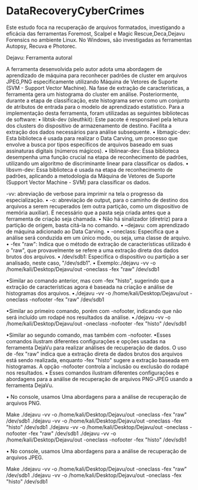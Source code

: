 # DataRecoveryCyberCrimes
Este estudo foca na recuperação de arquivos formatados, investigando a eficácia das ferramentas Foremost, Scalpel e Magic Rescue,Deca,Dejavu Forensics no ambiente Linux.
No Windows, são investigadas as ferramentas Autopsy, Recuva e Photorec. 

Dejavu: Ferramenta autoral

A ferramenta desenvolvida pelo autor adota uma abordagem de aprendizado de máquina
para reconhecer padrões de cluster em arquivos JPEG,PNG especificamente utilizando Máquina de
Vetores de Suporte (SVM - Support Vector Machine). Na fase de extração de características,
a ferramenta gera um histograma do cluster em análise. Posteriormente, durante a etapa de
classificação, este histograma serve como um conjunto de atributos de entrada para o modelo de
aprendizado estatístico. Para a implementação desta ferramenta, foram utilizadas as seguintes
bibliotecas de software:
• libtsk-dev (sleuthkit): Este pacote é responsável pela leitura dos clusters do dispositivo
de armazenamento de destino. Facilita a extração dos dados necessários para análise
subsequente.
• libmagic-dev: Esta biblioteca é usada para realizar o Data Carving, um processo que
envolve a busca por tipos específicos de arquivos baseado em suas assinaturas digitais
(números mágicos).
• liblinear-dev: Essa biblioteca desempenha uma função crucial na etapa de reconhecimento de padrões, utilizando um algoritmo de discriminante linear para classificar os
dados.
• libsvm-dev: Essa biblioteca é usada na etapa de reconhecimento de padrões, aplicando
a metodologia da Máquina de Vetores de Suporte (Support Vector Machine - SVM) para
classificar os dados.

-vv: abreviação de verbose para imprimir na tela o progresso da especialização.
• -o: abreviação de output, para o caminho de destino dos arquivos a serem recuperados
(em outra partição, como um dispositivo de memória auxiliar). É necessário que a pasta
seja criada antes que a ferramenta de criação seja chamada.
• Não há sinalizador (diretriz) para a partição de origem, basta citá-la no comando.
• –dejavu: com aprendizado de máquina adicionado ao Data Carving.
• -oneclass: Especifica que a análise será conduzida em um único modo, ou seja, uma classe de arquivo.
• -fex "raw": Indica que o método de extração de características utilizado é o "raw", que provavelmente se refere a uma extração direta dos dados brutos dos arquivos.
• /dev/sdb1: Especifica o dispositivo ou partição a ser analisado, neste caso, "/dev/sdb1".
• Exemplo:./dejavu -vv -o /home/kali/Desktop/Dejavu/out -oneclass -fex "raw" /dev/sdb1

•Similar ao comando anterior, mas com -fex "histo", sugerindo que a extração de características agora é baseada na criação e análise de histogramas dos arquivos.
•./dejavu -vv -o /home/kali/Desktop/Dejavu/out -oneclass -nofooter -fex "raw" /dev/sdb1

•Similar ao primeiro comando, porém com -nofooter, indicando que não será incluído um rodapé nos resultados da análise.
•./dejavu -vv -o /home/kali/Desktop/Dejavu/out -oneclass -nofooter -fex "histo" /dev/sdb1

•Similar ao segundo comando, mas também com -nofooter.
•Esses comandos ilustram diferentes configurações e opções usadas na ferramenta DejaVu para realizar análises de recuperação de dados. O uso de -fex "raw" indica que a extração direta de dados brutos dos arquivos está sendo realizada, enquanto -fex "histo" sugere a extração baseada em histogramas. A opção -nofooter controla a inclusão ou exclusão do rodapé nos resultados.
• Esses comandos ilustram diferentes configurações e abordagens para a análise de recuperação de arquivos PNG-JPEG usando a ferramenta DejaVu.

• No console, usamos Uma abordagens para a análise de recuperação de arquivos PNG.

Make
./dejavu -vv -o /home/kali/Desktop/Dejavu/out -oneclass -fex "raw" /dev/sdb1
./dejavu -vv -o /home/kali/Desktop/Dejavu/out -oneclass -fex "histo" /dev/sdb1
./dejavu -vv -o /home/kali/Desktop/Dejavu/out -oneclass -nofooter -fex "raw" /dev/sdb1
./dejavu -vv -o /home/kali/Desktop/Dejavu/out -oneclass -nofooter -fex "histo" /dev/sdb1 

• No console, usamos Uma abordagens para a análise de recuperação de arquivos JPEG.

Make
./dejavu -vv -o /home/kali/Desktop/Dejavu/out -oneclass -fex "raw" /dev/sdb1
./dejavu -vv -o /home/kali/Desktop/Dejavu/out -oneclass -fex "histo" /dev/sdb1
